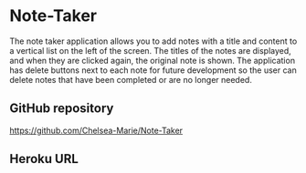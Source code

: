 # Note-Taker

The note taker application allows you to add notes with a title and content to a vertical list on the left of the screen. The titles of the notes are displayed, and when they are clicked again, the original note is shown. The application has delete buttons next to each note for future development so the user can delete notes that have been completed or are no longer needed.

## GitHub repository

https://github.com/Chelsea-Marie/Note-Taker

## Heroku URL

